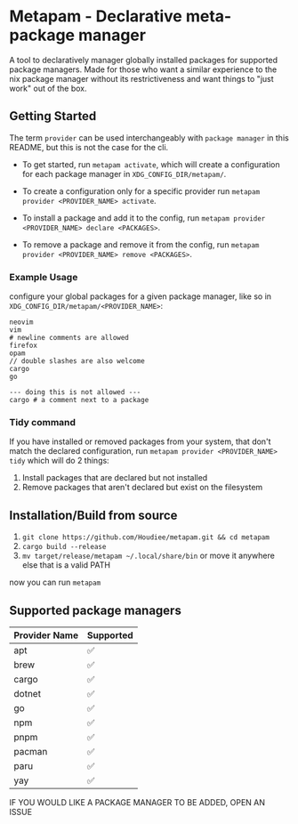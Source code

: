 # Metapam - Declarative meta-package manager
A tool to declaratively manager globally installed packages for supported package managers. Made for those who want a similar experience to the nix package manager without its restrictiveness and want things to "just work" out of the box.
## Getting Started
The term `provider` can be used interchangeably with `package manager` in this README, but this is not the case for the cli.

* To get started, run `metapam activate`, which will create a configuration for each package manager in `XDG_CONFIG_DIR/metapam/`.

* To create a configuration only for a specific provider run `metapam provider <PROVIDER_NAME> activate`.

* To install a package and add it to the config, run `metapam provider <PROVIDER_NAME> declare <PACKAGES>`.
* To remove a package and remove it from the config, run `metapam provider <PROVIDER_NAME> remove <PACKAGES>`.

### Example Usage
configure your global packages for a given package manager, like so in `XDG_CONFIG_DIR/metapam/<PROVIDER_NAME>`:
```
neovim
vim
# newline comments are allowed
firefox
opam
// double slashes are also welcome
cargo
go

--- doing this is not allowed ---
cargo # a comment next to a package
```

### Tidy command
If you have installed or removed packages from your system, that don't match the declared configuration, run `metapam provider <PROVIDER_NAME> tidy` which will do 2 things:
1. Install packages that are declared but not installed
2. Remove packages that aren't declared but exist on the filesystem

## Installation/Build from source
1. `git clone https://github.com/Houdiee/metapam.git && cd metapam`
2. `cargo build --release`
3. `mv target/release/metapam ~/.local/share/bin` or move it anywhere else that is a valid PATH
   
now you can run `metapam`
   
## Supported package managers

| Provider Name| Supported |
|--------------|-----------|
|apt|✅|
|brew|✅
|cargo|✅
|dotnet|✅
|go|✅
|npm|✅
|pnpm|✅
|pacman|✅
|paru|✅
|yay|✅

IF YOU WOULD LIKE A PACKAGE MANAGER TO BE ADDED, OPEN AN ISSUE
